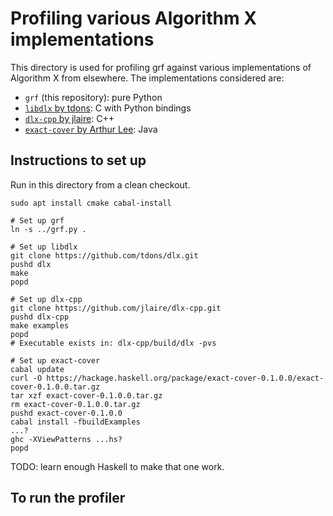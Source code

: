 # Profiling various Algorithm X implementations

This directory is used for profiling grf against various implementations of Algorithm X from
elsewhere. The implementations considered are:

* `grf` (this repository): pure Python
* [`libdlx` by tdons](https://github.com/tdons/dlx): C with Python bindings
* [`dlx-cpp` by jlaire](https://github.com/jlaire/dlx-cpp): C++
* [`exact-cover` by Arthur Lee](https://hackage.haskell.org/package/exact-cover): Java

## Instructions to set up

Run in this directory from a clean checkout.

	sudo apt install cmake cabal-install

	# Set up grf
	ln -s ../grf.py .

	# Set up libdlx
	git clone https://github.com/tdons/dlx.git
	pushd dlx
	make
	popd
	
	# Set up dlx-cpp
	git clone https://github.com/jlaire/dlx-cpp.git
	pushd dlx-cpp
	make examples
	popd
	# Executable exists in: dlx-cpp/build/dlx -pvs	

	# Set up exact-cover
	cabal update
	curl -O https://hackage.haskell.org/package/exact-cover-0.1.0.0/exact-cover-0.1.0.0.tar.gz
	tar xzf exact-cover-0.1.0.0.tar.gz
	rm exact-cover-0.1.0.0.tar.gz
	pushd exact-cover-0.1.0.0
	cabal install -fbuildExamples
	...?
	ghc -XViewPatterns ...hs?
	popd

TODO: learn enough Haskell to make that one work.

## To run the profiler

